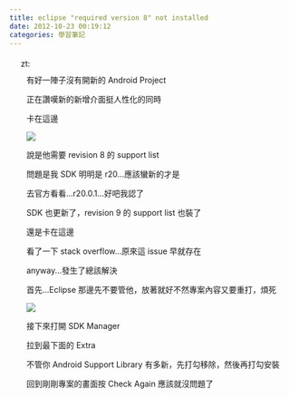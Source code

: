 ```yaml
---
title: eclipse "required version 8" not installed
date: 2012-10-23 00:19:12
categories: 學習筆記
---
```


<div id="article-area" style="margin: 0px 20px 20px; padding: 0px; width: 680px; "><div id="article-box" style="margin: 0px; padding: 0px; "><div class="article" style="margin: 20px 0px 0px; padding: 0px; "><div>zt:<http://jack089452.pixnet.net/blog/post/31007645-eclipse---install-dependencies-required-version-8></div><div class="article-body" style="margin: 10px 0px 0px; padding: 0px; "><div class="article-content" style="margin: 0px 0px 0px 10px; padding: 0px; overflow: hidden; ">有好一陣子沒有開新的 Android Project  
  
正在讚嘆新的新增介面挺人性化的同時  
  
卡在這邊  
  
![](http://i.minus.com/iD8pRMzAW7Wgf.png)  
  
說是他需要 revision 8 的 support list  
  
問題是我 SDK 明明是 r20...應該蠻新的才是  
  
去官方看看...r20.0.1...好吧我認了  
  
SDK 也更新了，revision 9 的 support list 也裝了  
  
還是卡在這邊  
  
看了一下 stack overflow...原來這 issue 早就存在  
  
anyway...發生了總該解決  
  
首先...Eclipse 那邊先不要管他，放著就好不然專案內容又要重打，煩死  
  
![](http://i.minus.com/inYpKVBtoy0cO.png)  
  
接下來打開 SDK Manager  
  
拉到最下面的 Extra  
  
不管你 Android Support Library 有多新，先打勾移除，然後再打勾安裝  
  
回到剛剛專案的畫面按 Check Again 應該就沒問題了</div></div></div></div></div>